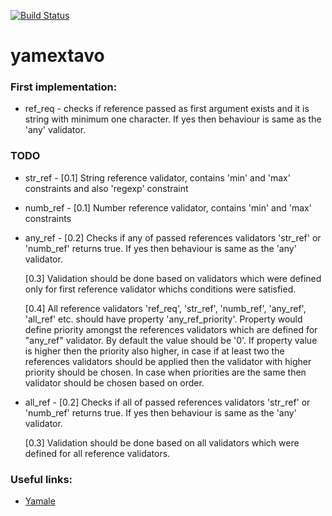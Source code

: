 [![Build Status](https://travis-ci.org/starnowski/yamextavo.svg?branch=master)](https://travis-ci.org/starnowski/yamextavo)

# yamextavo

### First implementation:

* ref_req - checks if reference passed as first argument exists and it is string with minimum one character.
If yes then behaviour is same as the 'any' validator. 

### TODO

* str_ref - [0.1] String reference validator, contains 'min' and 'max' constraints and also 'regexp' constraint
* numb_ref - [0.1] Number reference validator, contains 'min' and 'max' constraints

* any_ref - [0.2] Checks if any of passed references validators 'str_ref' or 'numb_ref' returns true. If yes then behaviour is same as the 'any' validator.

    [0.3] Validation should be done based on validators which were defined only for first reference validator whichs conditions were satisfied.
    
    [0.4] All reference validators 'ref_req', 'str_ref', 'numb_ref', 'any_ref', 'all_ref' etc. should have property 'any_ref_priority'.
        Property would define priority amongst the references validators which are defined for "any_ref" validator.
        By default the value should be '0'.
        If property value is higher then the priority also higher, in case if at least two the references validators should be applied then the validator with higher priority should be chosen.
        In case when priorities are the same then validator should be chosen based on order.
    
* all_ref - [0.2] Checks if all of passed references validators 'str_ref' or 'numb_ref' returns true. If yes then behaviour is same as the 'any' validator.

    [0.3] Validation should be done based on all validators which were defined for all reference validators.
    
### Useful links:
*  [Yamale](https://github.com/23andMe/Yamale)